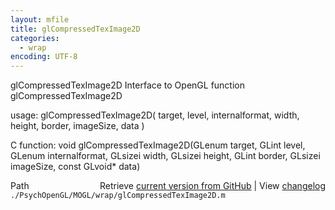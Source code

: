 ```yaml
---
layout: mfile
title: glCompressedTexImage2D
categories:
  - wrap
encoding: UTF-8
---
```


glCompressedTexImage2D  Interface to OpenGL function glCompressedTexImage2D

usage:  glCompressedTexImage2D\( target, level, internalformat, width, height, border, imageSize, data \)

C function:  void glCompressedTexImage2D\(GLenum target, GLint level, GLenum internalformat, GLsizei width, GLsizei height, GLint border, GLsizei imageSize, const GLvoid\* data\)


<div class="code_header" style="text-align:right;">
  <span style="float:left;">Path&nbsp;&nbsp;</span> <span class="counter">Retrieve <a href=
  "https://raw.github.com/Psychtoolbox-3/Psychtoolbox-3/beta/./PsychOpenGL/MOGL/wrap/glCompressedTexImage2D.m">current version from GitHub</a> | View <a href=
  "https://github.com/Psychtoolbox-3/Psychtoolbox-3/commits/beta/./PsychOpenGL/MOGL/wrap/glCompressedTexImage2D.m">changelog</a></span>
</div>
<div class="code">
  <code>./PsychOpenGL/MOGL/wrap/glCompressedTexImage2D.m</code>
</div>
